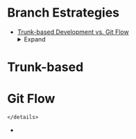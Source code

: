 # Branch Estrategies

* [Trunk-based Development vs. Git Flow](https://www.toptal.com/software/trunk-based-development-git-flow)
    <details><summary>Expand</summary>
# Trunk-based

# Git Flow

    </details>
* 